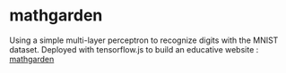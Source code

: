 # mathgarden

Using a simple multi-layer perceptron to recognize digits with the MNIST dataset. Deployed with tensorflow.js to build an educative website : [mathgarden](https://benji2264.github.io/mathgarden/)
